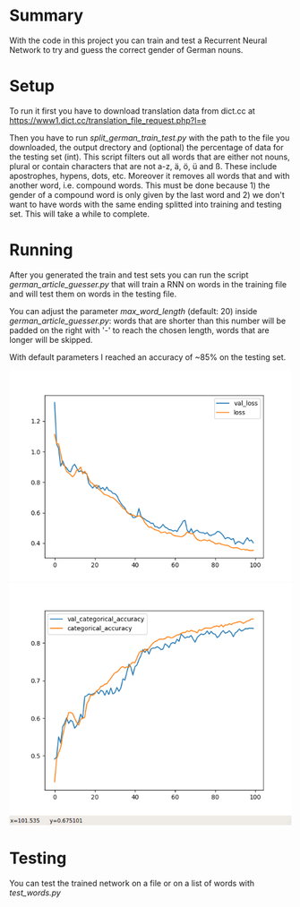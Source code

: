 # Summary
With the code in this project you can train and test a Recurrent Neural Network to try and guess the correct gender of German nouns.

# Setup
To run it first you have to download translation data from dict.cc at https://www1.dict.cc/translation_file_request.php?l=e

Then you have to run _split_german_train_test.py_ with the path to the file you downloaded, the output drectory and (optional) the percentage of data for the testing set (int).
This script filters out all words that are either not nouns, plural or contain characters that are not a-z, ä, ö, ü and ß. These include apostrophes, hypens, dots, etc. Moreover it removes all words that and with another word, i.e. compound words. This must be done because 1) the gender of a compound word is only given by the last word and 2) we don't want to have words with the same ending splitted into training and testing set. This will take a while to complete.

# Running
After you generated the train and test sets you can run the script _german_article_guesser.py_ that will train a RNN on words in the training file and will test them on words in the testing file.

You can adjust the parameter _max_word_length_ (default: 20) inside _german_article_guesser.py_: words that are shorter than this number will be padded on the right with '-' to reach the chosen length, words that are longer will be skipped.

With default parameters I reached an accuracy of ~85% on the testing set.

![Train and test loss](images/loss.png?raw=true "Train and test loss")
![Train and test accuracy](images/accuracy.png?raw=true "Train and test accuracy")

# Testing
You can test the trained network on a file or on a list of words with _test_words.py_
